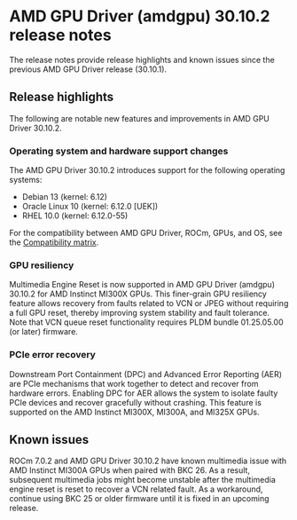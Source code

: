 # AMD GPU Driver (amdgpu) 30.10.2 release notes

The release notes provide release highlights and known issues since the previous AMD GPU Driver release (30.10.1).

## Release highlights

The following are notable new features and improvements in AMD GPU Driver 30.10.2.

### Operating system and hardware support changes

The AMD GPU Driver 30.10.2 introduces support for the following operating systems:

* Debian 13 (kernel: 6.12)
* Oracle Linux 10 (kernel: 6.12.0 [UEK])
* RHEL 10.0 (kernel: 6.12.0-55)

For the compatibility between AMD GPU Driver, ROCm, GPUs, and OS, see the [Compatibility matrix](../../compatibility/compatibility-matrix.rst).

### GPU resiliency

Multimedia Engine Reset is now supported in AMD GPU Driver (amdgpu) 30.10.2 for AMD Instinct MI300X GPUs. This finer-grain GPU resiliency feature allows recovery from faults related to VCN or JPEG without requiring a full GPU reset, thereby improving system stability and fault tolerance. Note that VCN queue reset functionality requires PLDM bundle 01.25.05.00 (or later) firmware.

### PCIe error recovery

Downstream Port Containment (DPC) and Advanced Error Reporting (AER) are PCIe mechanisms that work together to detect and recover from hardware errors. Enabling DPC for AER allows the system to isolate faulty PCIe devices and recover gracefully without crashing. This feature is supported on the AMD Instinct MI300X, MI300A, and MI325X GPUs.

## Known issues

ROCm 7.0.2 and AMD GPU Driver 30.10.2 have known multimedia issue with AMD Instinct MI300A GPUs when paired with BKC 26. As a result, subsequent multimedia jobs might become unstable after the multimedia engine reset is reset to recover a VCN related fault. As a workaround, continue using BKC 25 or older firmware until it is fixed in an upcoming release.
